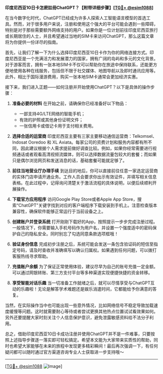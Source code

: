 **印度尼西亚10日卡怎麽註冊ChatGPT？【附带详细步骤】[[TG💪+ @esim1088](https://t.me/s/esim1088)]**

在当今数字化时代，ChatGPT已经成为许多人探索人工智能语言模型的首选工具。然而，对于很多用户来说，注册和使用这个强大的平台可能会遇到一些障碍，特别是对于那些需要额外网络支持的用户。如果你是一位计划前往印度尼西亚旅行或长期居住的人士，并且希望通过当地的SIM卡来访问ChatGPT，那么这篇文章将为你提供一份详尽的指南。

首先，让我们了解一下为什么选择印度尼西亚10日卡作为你的网络连接方式。印度尼西亚是一个充满活力和发展潜力的国家，拥有广阔的岛屿和多元的文化背景。对于游客而言，拥有一张本地SIM卡不仅可以帮助你在旅途中保持联系，还能更方便地使用各种在线服务，包括但不限于社交媒体、地图导航以及即时通讯应用等。此外，相比于国际漫游费用，购买一张本地SIM卡通常会更加经济实惠。

接下来，我们进入正题——如何注册并开始使用ChatGPT？以下是具体的操作步骤：

1. **准备必要的材料**
   在开始之前，请确保你已经准备好以下物品：
   - 一部支持4G/LTE网络的智能手机；
   - 有效的护照或其他身份证明文件；
   - 一张信用卡或借记卡用于支付相关费用。

2. **选择合适的运营商**
   印度尼西亚主要有三家主要移动通信运营商：Telkomsel、Indosat Ooredoo 和 XL Axiata。每家公司的资费计划和服务内容都有所不同，因此建议根据个人需求提前做好调查比较。例如，如果你经常需要进行视频通话或者观看高清视频流媒体，则可以选择数据流量包较大的套餐；而如果只是偶尔浏览网页和发送消息的话，基础套餐可能就足够了。

3. **前往当地营业厅办理手续**
   到达目的地后，你可以直接前往任意一家选定运营商的实体门店申请开通业务。工作人员会要求你出示有效证件，并填写相关信息表格。在此过程中，记得询问清楚关于激活流程的具体说明，以便后续顺利开展操作。

4. **下载官方应用程序**
   访问Google Play Store或者Apple App Store，搜索“ChatGPT”关键字找到对应的客户端程序下载安装到手机上。注意检查版本兼容性，确保软件能够正常运行于当前设备之上。

5. **创建账户并登录系统**
   打开刚刚下载好的App，按照提示一步步完成注册过程。一般情况下，你需要输入手机号码作为用户名，并设置一个强度适中的密码保护自己的隐私安全。同时别忘了勾选同意条款选项框哦！

6. **验证身份信息**
   完成初步注册之后，系统可能会发送一条包含验证码的短信至指定号码，请及时查收并准确填写以确认归属权。如果遇到任何问题，可以拨打客服热线寻求帮助。

7. **充值账户余额**
   为了保证正常使用体验，建议尽早为自己的账号充值一定金额。可以通过网银转账、第三方支付平台等多种渠道实现便捷快捷的资金转移。

8. **享受智能对话乐趣**
   当一切准备工作就绪之后，就可以尽情享受与ChatGPT互动的乐趣啦！无论是解答学术难题还是娱乐消遣时间，它都能给予你满意的答复。

当然，在实际操作当中也可能出现一些意外情况，比如网络信号不稳定导致加载速度缓慢等问题。这时就需要耐心等待或者尝试更换其他热点位置试试看效果如何。另外还要提醒大家时刻关注个人信息保护意识，避免泄露敏感资料给不法分子利用。

总之，借助印度尼西亚10日卡成功注册并使用ChatGPT并不是一件难事，只要按照上述指导步骤逐一落实即可轻松搞定。希望本文能为大家带来实质性的帮助，同时也希望大家能够在未来的旅程中发现更多精彩瞬间！最后再次强调一下，有任何疑问都可以随时通过官方渠道咨询专业人士获取进一步支持哦～

---

[[TG💪+ @esim1088](https://t.me/s/esim1088) ![Image](https://i.postimg.cc/4NQfJmqS/Snipaste-2025-05-13-00-14-12.png)]